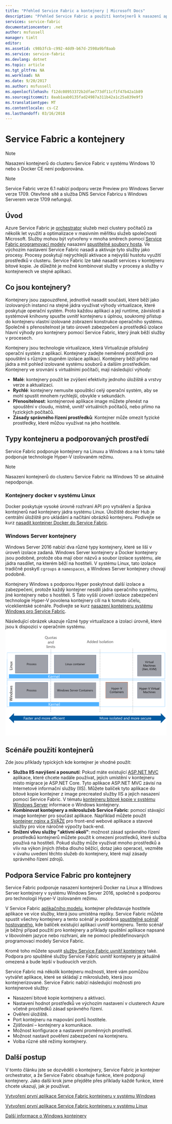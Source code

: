 ```yaml
---
title: "Přehled Service Fabric a kontejnery | Microsoft Docs"
description: "Přehled Service Fabric a použití kontejnerů k nasazení aplikací mikroslužby. Tento článek obsahuje přehled použití kontejnery a možnosti dostupné v Service Fabric."
services: service-fabric
documentationcenter: .net
author: msfussell
manager: timlt
editor: 
ms.assetid: c98b3fcb-c992-4dd9-b67d-2598a9bf8aab
ms.service: service-fabric
ms.devlang: dotnet
ms.topic: article
ms.tgt_pltfrm: NA
ms.workload: NA
ms.date: 9/20/2017
ms.author: msfussell
ms.openlocfilehash: f12dc08953372b2dfae773df11cf1f47b42a1b89
ms.sourcegitcommit: 8aab1aab0135fad24987a311b42a1c25a839e9f3
ms.translationtype: MT
ms.contentlocale: cs-CZ
ms.lasthandoff: 03/16/2018
---
```

# <a name="service-fabric-and-containers"></a>Service Fabric a kontejnery
> [!NOTE]
> Nasazení kontejnerů do clusteru Service Fabric v systému Windows 10 nebo s Docker CE není podporována. 
>   

> [!NOTE]
> Service Fabric verze 6.1 nabízí podporu verze Preview pro Windows Server verze 1709. Otevřené sítě a služba DNS Service Fabricu s Windows Serverem verze 1709 nefungují. 
> 

## <a name="introduction"></a>Úvod
Azure Service Fabric je [orchestrator](service-fabric-cluster-resource-manager-introduction.md) služeb mezi clustery počítačů za několik let využití a optimalizace v masivním měřítku služeb společnosti Microsoft. Služby mohou být vytvořeny v mnoha směrech pomocí [Service Fabric programovací modely](service-fabric-choose-framework.md) nasazení [spustitelné soubory hosta](service-fabric-guest-executables-introduction.md). Ve výchozím nastavení Service Fabric nasadí a aktivuje tyto služby jako procesy. Procesy poskytují nejrychlejší aktivace a nejvyšší hustotu využití prostředků v clusteru. Service Fabric lze také nasadit services v kontejneru bitové kopie. Je důležité je možné kombinovat služby v procesy a služby v kontejnerech ve stejné aplikaci.   

## <a name="what-are-containers"></a>Co jsou kontejnery?
Kontejnery jsou zapouzdřené, jednotlivě nasadit součásti, které běží jako izolovaných instancí na stejné jádra využívat výhody virtualizace, které poskytuje operační systém. Proto každou aplikaci a její runtime, závislosti a systémové knihovny spusťte uvnitř kontejneru s úplnou, soukromý přístup do kontejneru vlastní izolované zobrazení konstrukce operačního systému. Společně s přenositelnost je tato úroveň zabezpečení a prostředků izolace hlavní výhody pro kontejnery pomocí Service Fabric, který jinak běží služby v procesech.

Kontejnery jsou technologie virtualizace, která Virtualizuje příslušný operační systém z aplikací. Kontejnery zadejte neměnné prostředí pro spouštění s různým stupněm izolace aplikací. Kontejnery běží přímo nad jádra a mít pohled izolované systému souborů a dalším prostředkům. Kontejnery ve srovnání s virtuálními počítači, mají následující výhody:

* **Malé**: kontejnery použít ke zvýšení efektivity jednoho úložiště a vrstvy verze a aktualizací.
* **Rychlé**: kontejnery nemusíte spouštěcí celý operační systém, aby se mohl spustit mnohem rychlejší, obvykle v sekundách.
* **Přenositelnost**: kontejnerové aplikace image můžete přenést na spouštění v cloudu, místně, uvnitř virtuálních počítačů, nebo přímo na fyzických počítačů.
* **Zásady správného řízení prostředků**: Kontejner může omezit fyzické prostředky, které můžou využívat na jeho hostitele.

## <a name="container-types-and-supported-environments"></a>Typy kontejneru a podporovaných prostředí
Service Fabric podporuje kontejnery na Linuxu a Windows a na k tomu také podporuje technologie Hyper-V izolovaném režimu. 

> [!NOTE]
> Nasazení kontejnerů do clusteru Service Fabric na Windows 10 se aktuálně nepodporuje. 
> 

### <a name="docker-containers-on-linux"></a>Kontejnery docker v systému Linux
Docker poskytuje vysoké úrovně rozhraní API pro vytváření a Správa kontejnerů nad kontejnery jádra systému Linux. Úložiště docker Hub je centrální úložiště pro ukládání a načítání obrázků kontejneru.
Podívejte se kurz [nasadit kontejner Docker do Service Fabric](service-fabric-get-started-containers-linux.md).

### <a name="windows-server-containers"></a>Windows Server kontejnery
Windows Server 2016 nabízí dva různé typy kontejnery, které se liší v úroveň izolace zadaná. Windows Server kontejnery a Docker kontejnery jsou podobné, protože oba mají obor názvů a soubor izolace systému, ale jádra nasdílet, na kterém běží na hostiteli. V systému Linux, tato izolace tradičně poskytl `cgroups` a `namespaces`, a Windows Server kontejnery chovají podobně.

Kontejnery Windows s podporou Hyper poskytnout další izolace a zabezpečení, protože každý kontejner nesdílí jádra operačního systému, jiné kontejnery nebo s hostiteli. S Tato vyšší úroveň izolace zabezpečení technologie Hyper-V povolena kontejnery cílí na k tomuto účelu, víceklientské scénáře.
Podívejte se kurz [nasazení kontejneru systému Windows pro Service Fabric](service-fabric-get-started-containers.md).

Následující obrázek ukazuje různé typy virtualizace a izolaci úrovně, které jsou k dispozici v operačním systému.
![Platforma Service Fabric][Image1]

## <a name="scenarios-for-using-containers"></a>Scénáře použití kontejnerů
Zde jsou příklady typických kde kontejner je vhodné použít:

* **Služba IIS navýšení a posunutí**: Pokud máte existující [ASP.NET MVC](https://www.asp.net/mvc) aplikace, které chcete nadále používat, jejich umístění v kontejneru místo migrace je ASP.NET Core. Tyto aplikace ASP.NET MVC závisí na Internetové informační služby (IIS). Můžete balíček tyto aplikace do bitové kopie kontejner z image precreated služby IIS a jejich nasazení pomocí Service Fabric. V tématu [kontejneru bitové kopie v systému Windows Server](https://docs.microsoft.com/virtualization/windowscontainers/quick-start/quick-start-windows-server) informace o Windows kontejnery.
* **Kombinovat kontejnery a mikroslužeb Service Fabric**: pomocí stávající image kontejner pro součást aplikace. Například můžete použít [kontejner nginx a SVÁŽE](https://hub.docker.com/_/nginx/) pro front-end webové aplikace a stavové služby pro více náročné výpočty back-end.
* **Snížení vlivu služby "aktivní okolí"**: možnost zásad správného řízení prostředků kontejnerů můžete použít k omezení prostředků, které služba používá na hostiteli. Pokud služby může využívat mnoho prostředků a vliv na výkon jiných (třeba dlouho běžící, dotaz jako operace), vezměte v úvahu uvedení těchto služeb do kontejnery, které mají zásady správného řízení zdrojů.

## <a name="service-fabric-support-for-containers"></a>Podpora Service Fabric pro kontejnery
Service Fabric podporuje nasazení kontejnerů Docker na Linux a Windows Server kontejnery v systému Windows Server 2016, společně s podporou pro technologii Hyper-V izolovaném režimu. 

V Service Fabric [aplikačního modelu](service-fabric-application-model.md), kontejner představuje hostitele aplikace ve více služby, která jsou umístěna repliky. Service Fabric můžete spustit všechny kontejnery a tento scénář je podobná [spustitelné scénář hostovaného](service-fabric-guest-executables-introduction.md), kde balíček existující aplikaci uvnitř kontejneru. Tento scénář je běžný případ použití pro kontejnery a příklady spuštění aplikace napsané v libovolném jazyce nebo rozhraní, ale ne pomocí předdefinovaných programovací modely Service Fabric.

Kromě toho můžete spustit [služby Service Fabric uvnitř kontejnery](service-fabric-services-inside-containers.md) také. Podpora pro spuštěné služby Service Fabric uvnitř kontejnery je aktuálně omezená a bude lepší v budoucích verzích.

Service Fabric má několik kontejneru možnosti, které vám pomůžou vytvářet aplikace, které se skládají z mikroslužeb, která jsou kontejnerizované. Service Fabric nabízí následující možnosti pro kontejnerové služby:

* Nasazení bitové kopie kontejneru a aktivaci.
* Nastavení hodnot prostředků ve výchozím nastavení v clusterech Azure včetně prostředků zásad správného řízení.
* Ověření úložiště.
* Port kontejneru na mapování portů hostitele.
* Zjišťování – kontejnery a komunikace.
* Možnost konfigurace a nastavení proměnných prostředí.
* Možnost nastavit pověření zabezpečení na kontejneru.
* Volba různé sítě režimy kontejnery.

## <a name="next-steps"></a>Další postup
V tomto článku jste se dozvěděli o kontejnery, Service Fabric je kontejner orchestrator, a že Service Fabric obsahuje funkce, které podporují kontejnery. Jako další krok jsme přejděte přes příklady každé funkce, které chcete ukazují, jak je používat.

[Vytvoření první aplikace Service Fabric kontejneru v systému Windows](service-fabric-get-started-containers.md)

[Vytvoření první aplikace Service Fabric kontejneru v systému Linux](service-fabric-get-started-containers-linux.md)

[Další informace o Windows kontejnery](https://docs.microsoft.com/virtualization/windowscontainers/about/)

[Image1]: media/service-fabric-containers/Service-Fabric-Types-of-Isolation.png
